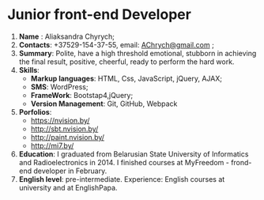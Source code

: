 # Junior front-end Developer #
1. __Name__ : Aliaksandra Chyrych;
2. __Contacts__: +37529-154-37-55, email: AChrych@gmail.com ;
3. __Summary__: Polite, have a high threshold emotional, stubborn in achieving the final result, positive, cheerful, ready to perform the hard work.
4. __Skills__: 
	* __Markup languages__: HTML, Css, JavaScript, jQuery, AJAX;
	* __SMS__: WordPress;
	* __FrameWork__: Bootstap4,jQuery;
	* __Version Management__: Git, GitHub, Webpack
5. __Porfolios__:
	* https://nvision.by/
	* http://sbt.nvision.by/
	* http://paint.nvision.by/
	* http://mi7.by/      
7. __Education__: I graduated from Belarusian State University of Informatics and Radioelectronics in 2014. I finished courses at MyFreedom - frond-end developer in February.
8. __English level__: pre-intermediate. Experience: English courses at university and at EnglishPapa.
